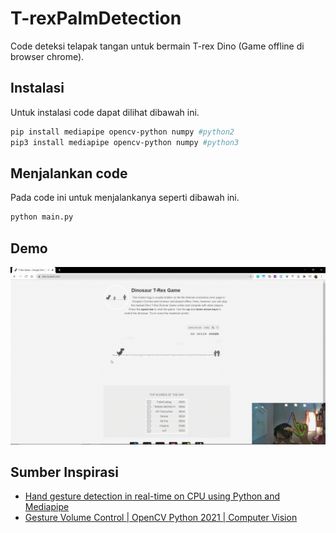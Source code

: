 # T-rexPalmDetection
Code deteksi telapak tangan untuk bermain T-rex Dino (Game offline di browser chrome).

## Instalasi
Untuk instalasi code dapat dilihat dibawah ini.
```sh
pip install mediapipe opencv-python numpy #python2
pip3 install mediapipe opencv-python numpy #python3
```

## Menjalankan code
Pada code ini untuk menjalankanya seperti dibawah ini.
```sh
python main.py
```

## Demo
[![Demo Program](https://github.com/sarewes2310/T-rexPalmDetection/blob/main/asset/jalan_1.gif)](https://www.youtube.com/watch?v=)

## Sumber Inspirasi
- [Hand gesture detection in real-time on CPU using Python and Mediapipe]
- [Gesture Volume Control | OpenCV Python 2021 | Computer Vision]

[Hand gesture detection in real-time on CPU using Python and Mediapipe]: <https://www.youtube.com/watch?v=jV4wijjvD-Y>
[Gesture Volume Control | OpenCV Python 2021 | Computer Vision]: <https://www.youtube.com/watch?v=9iEPzbG-xLE&t=50s>
